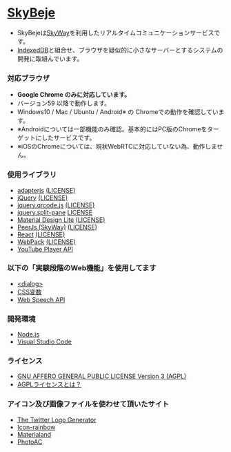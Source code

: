 # [SkyBeje](https://skybeje.net/) #
* SkyBejeは[SkyWay](https://nttcom.github.io/skyway/)を利用したリアルタイムコミュニケーションサービスです。
* [IndexedDB](https://developer.mozilla.org/ja/docs/Web/API/IndexedDB_API)と組合せ、ブラウザを疑似的に小さなサーバーとするシステムの開発に取組んでいます。
### 対応ブラウザ ###
* **Google Chrome のみに対応しています。**
* バージョン59 以降で動作します。
* Windows10 / Mac / Ubuntu / Android※ の Chromeでの動作を確認しています。
* ※Androidについては一部機能のみ確認。基本的にはPC版のChromeをターゲットにしたサービスです。
* ※iOSのChromeについては、現状WebRTCに対応していない為、動作しません。
### 使用ライブラリ ###
* [adapterjs](https://github.com/webrtc/adapter) [(LICENSE)](https://github.com/webrtc/adapter/blob/master/LICENSE.md)
* [jQuery](https://jquery.com/) [(LICENSE)](https://jquery.org/license/)
* [jquery.qrcode.js](http://jeromeetienne.github.io/jquery-qrcode/) [(LICENSE)](https://github.com/jeromeetienne/jquery-qrcode/blob/master/MIT-LICENSE.txt)
* [jquery.split-pane](https://github.com/shagstrom/split-pane) [LICENSE](https://github.com/shagstrom/split-pane/blob/master/LICENSE)
* [Material Design Lite](https://getmdl.io/index.html) [(LICENSE)](https://github.com/google/material-design-lite/blob/mdl-1.x/LICENSE)
* [PeerJs (SkyWay)](https://github.com/nttcom/peerjs/) [(LICENSE)](https://github.com/nttcom/peerjs/blob/master/LICENSE)
* [React](https://facebook.github.io/react/) [(LICENSE)](https://github.com/facebook/react/blob/master/LICENSE)
* [WebPack](https://webpack.js.org/) [(LICENSE)](https://github.com/webpack/webpack/blob/master/LICENSE)
* [YouTube Player API](https://developers.google.com/youtube/iframe_api_reference?hl=ja) 
### 以下の「実験段階のWeb機能」を使用してます ###
* [\<dialog\>](https://developer.mozilla.org/ja/docs/Web/HTML/Element/dialog)
* [CSS変数](https://developer.mozilla.org/ja/docs/Web/CSS/Using_CSS_variables)
* [Web Speech API](https://developer.mozilla.org/ja/docs/Web/API/Web_Speech_API)
### 開発環境 ###
* [Node.js](https://nodejs.org/ja/)
* [Visual Studio Code](https://www.microsoft.com/ja-jp/dev/products/code-vs.aspx)
### ライセンス ###
* [GNU AFFERO GENERAL PUBLIC LICENSE Version 3 (AGPL)](https://github.com/iwatendo/skybeje/blob/master/LICENSE)
* [AGPLライセンスとは？](https://www.gnu.org/licenses/agpl-3.0.html)
### アイコン及び画像ファイルを使わせて頂いたサイト ###
* [The Twitter Logo Generator](http://www.twitlogo.com)
* [Icon-rainbow](http://icon-rainbow.com/)
* [Materialand](http://www.material-land.com/view__1310__0.html)
* [PhotoAC](https://www.photo-ac.com)

